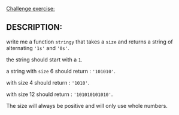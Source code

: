 [Challenge exercise:](https://www.codewars.com/kata/563b74ddd19a3ad462000054/train/ruby)

## DESCRIPTION:

write me a function `stringy` that takes a `size` and returns a string of alternating `'1s'` and `'0s'`.

the string should start with a `1`.

a string with `size` 6 should return : `'101010'`.

with size 4 should return : `'1010'`.

with size 12 should return : `'101010101010'`.

The size will always be positive and will only use whole numbers.
